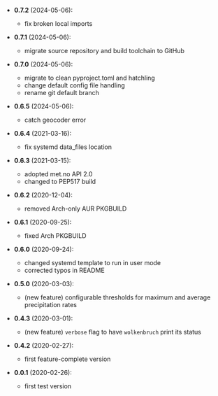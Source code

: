 - **0.7.2** (2024-05-06):
    - fix broken local imports

- **0.7.1** (2024-05-06):
    - migrate source repository and build toolchain to GitHub

- **0.7.0** (2024-05-06):
    - migrate to clean pyproject.toml and hatchling
    - change default config file handling
    - rename git default branch

- **0.6.5** (2024-05-06):
    - catch geocoder error

- **0.6.4** (2021-03-16):
    - fix systemd data_files location

- **0.6.3** (2021-03-15):
    - adopted met.no API 2.0
    - changed to PEP517 build

- **0.6.2** (2020-12-04):
    - removed Arch-only AUR PKGBUILD

- **0.6.1** (2020-09-25):
    - fixed Arch PKGBUILD

- **0.6.0** (2020-09-24):
    - changed systemd template to run in user mode
    - corrected typos in README

- **0.5.0** (2020-03-03):
    - (new feature) configurable thresholds for maximum and average precipitation rates

- **0.4.3** (2020-03-01): 
    - (new feature) `verbose` flag to have `wolkenbruch` print its status

- **0.4.2** (2020-02-27):
    - first feature-complete version

- **0.0.1** (2020-02-26): 
    - first test version
